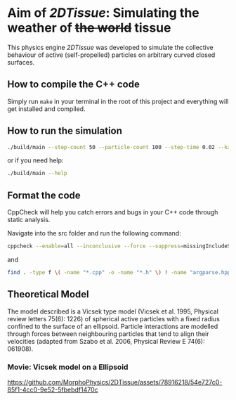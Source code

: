 # Aim of *2DTissue*: Simulating the weather of ~~the world~~ tissue

This physics engine *2DTissue* was developed to simulate the collective behaviour of active (self-propelled) particles on arbitrary curved closed surfaces.

## How to compile the C++ code

Simply run `make` in your terminal in the root of this project and everything will get installed and compiled.

## How to run the simulation

```bash
./build/main --step-count 50 --particle-count 100 --step-time 0.02 --kafka
```

or if you need help:

```bash
./build/main --help
```

## Format the code

CppCheck will help you catch errors and bugs in your C++ code through static analysis.

Navigate into the src folder and run the following command:

```bash
cppcheck --enable=all --inconclusive --force --suppress=missingIncludeSystem ./simulation
```

and

```bash
find . -type f \( -name "*.cpp" -o -name "*.h" \) ! -name "argparse.hpp" -exec clang-format -i {} \;
```

## Theoretical Model

The model described is a Vicsek type model (Vicsek et al. 1995, Physical review letters 75(6): 1226) of spherical active particles with a fixed radius confined to the surface of an ellipsoid. Particle interactions are modelled through forces between neighbouring particles that tend to align their velocities (adapted from Szabo et al. 2006, Physical Review E 74(6): 061908).

### Movie: Vicsek model on a Ellipsoid

https://github.com/MorphoPhysics/2DTissue/assets/78916218/54e727c0-85f1-4cc0-9e52-5fbebdf1470c
